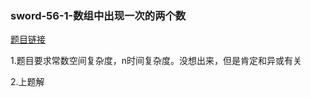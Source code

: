 ### sword-56-1-数组中出现一次的两个数

[题目链接](https://leetcode-cn.com/problems/shu-zu-zhong-shu-zi-chu-xian-de-ci-shu-lcof/)

1.题目要求常数空间复杂度，n时间复杂度。没想出来，但是肯定和异或有关

2.上题解
